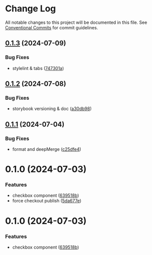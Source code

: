 # Change Log

All notable changes to this project will be documented in this file.
See [Conventional Commits](https://conventionalcommits.org) for commit guidelines.

## [0.1.3](https://github.com/Douro-ui/design-system/compare/@douro-ui/checkbox@0.1.2...@douro-ui/checkbox@0.1.3) (2024-07-09)

### Bug Fixes

- stylelint & tabs ([747301a](https://github.com/Douro-ui/design-system/commit/747301a42d6f1ba68b7e475fed5a05a610dc160e))

## [0.1.2](https://github.com/Douro-ui/design-system/compare/@douro-ui/checkbox@0.1.1...@douro-ui/checkbox@0.1.2) (2024-07-08)

### Bug Fixes

- storybook versioning & doc ([a30db98](https://github.com/Douro-ui/design-system/commit/a30db982186531819909cc9fbcb0a91e66608c0f))

## [0.1.1](https://github.com/Douro-ui/design-system/compare/@douro-ui/checkbox@0.1.0...@douro-ui/checkbox@0.1.1) (2024-07-04)

### Bug Fixes

- format and deepMerge ([c25dfe4](https://github.com/Douro-ui/design-system/commit/c25dfe4162e4288b82b26c22e4a5c726f0775a0c))

# 0.1.0 (2024-07-03)

### Features

- checkbox component ([639518b](https://github.com/Douro-ui/design-system/commit/639518b7dc1a5595590f3c82926280fac98f0c2c))
- force checkout publish ([5da677e](https://github.com/Douro-ui/design-system/commit/5da677e3b495cd1c523be7b69313621c37cc5187))

# 0.1.0 (2024-07-03)

### Features

- checkbox component ([639518b](https://github.com/Douro-ui/design-system/commit/639518b7dc1a5595590f3c82926280fac98f0c2c))
